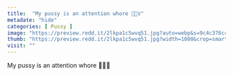 ```yaml
---
title:  "My pussy is an attention whore 🤷🏻‍♀️"
metadate: "hide"
categories: [ Pussy ]
image: "https://preview.redd.it/2lkpa1c5wvq51.jpg?auto=webp&s=9c4c376c4868563ee34157f65cf3e0c863aa6e1e"
thumb: "https://preview.redd.it/2lkpa1c5wvq51.jpg?width=1080&crop=smart&auto=webp&s=3d4eec7b5860d5d269943d710004ae7254597ad5"
visit: ""
---
```

My pussy is an attention whore 🤷🏻‍♀️
